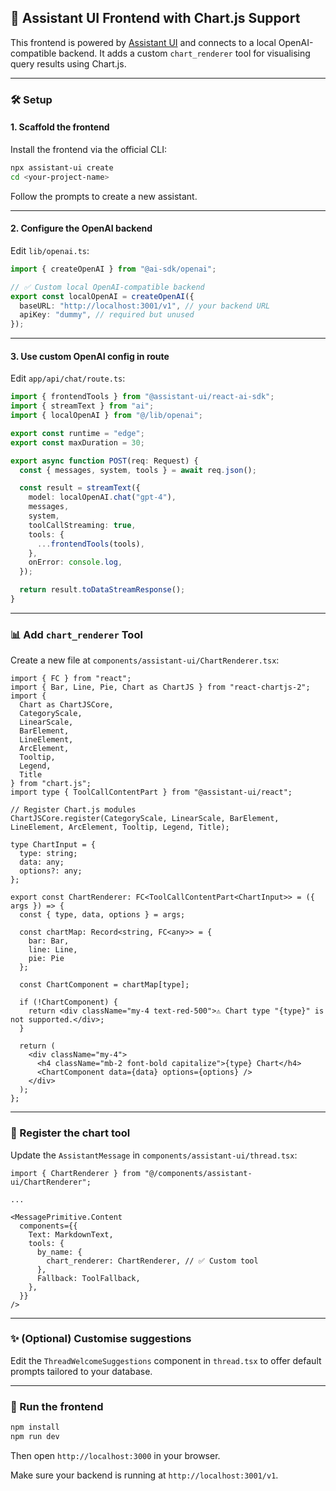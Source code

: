 ## 🧠 Assistant UI Frontend with Chart.js Support

This frontend is powered by [Assistant UI](https://github.com/assistant-ui/assistant-ui) and connects to a local OpenAI-compatible backend. It adds a custom `chart_renderer` tool for visualising query results using Chart.js.

---

### 🛠️ Setup

#### 1. Scaffold the frontend

Install the frontend via the official CLI:

```bash
npx assistant-ui create
cd <your-project-name>
```

Follow the prompts to create a new assistant.

---

#### 2. Configure the OpenAI backend

Edit `lib/openai.ts`:

```ts
import { createOpenAI } from "@ai-sdk/openai";

// ✅ Custom local OpenAI-compatible backend
export const localOpenAI = createOpenAI({
  baseURL: "http://localhost:3001/v1", // your backend URL
  apiKey: "dummy", // required but unused
});
```

---

#### 3. Use custom OpenAI config in route

Edit `app/api/chat/route.ts`:

```ts
import { frontendTools } from "@assistant-ui/react-ai-sdk";
import { streamText } from "ai";
import { localOpenAI } from "@/lib/openai";

export const runtime = "edge";
export const maxDuration = 30;

export async function POST(req: Request) {
  const { messages, system, tools } = await req.json();

  const result = streamText({
    model: localOpenAI.chat("gpt-4"),
    messages,
    system,
    toolCallStreaming: true,
    tools: {
      ...frontendTools(tools),
    },
    onError: console.log,
  });

  return result.toDataStreamResponse();
}
```

---

### 📊 Add `chart_renderer` Tool

Create a new file at `components/assistant-ui/ChartRenderer.tsx`:

```tsx
import { FC } from "react";
import { Bar, Line, Pie, Chart as ChartJS } from "react-chartjs-2";
import {
  Chart as ChartJSCore,
  CategoryScale,
  LinearScale,
  BarElement,
  LineElement,
  ArcElement,
  Tooltip,
  Legend,
  Title
} from "chart.js";
import type { ToolCallContentPart } from "@assistant-ui/react";

// Register Chart.js modules
ChartJSCore.register(CategoryScale, LinearScale, BarElement, LineElement, ArcElement, Tooltip, Legend, Title);

type ChartInput = {
  type: string;
  data: any;
  options?: any;
};

export const ChartRenderer: FC<ToolCallContentPart<ChartInput>> = ({ args }) => {
  const { type, data, options } = args;

  const chartMap: Record<string, FC<any>> = {
    bar: Bar,
    line: Line,
    pie: Pie
  };

  const ChartComponent = chartMap[type];

  if (!ChartComponent) {
    return <div className="my-4 text-red-500">⚠️ Chart type "{type}" is not supported.</div>;
  }

  return (
    <div className="my-4">
      <h4 className="mb-2 font-bold capitalize">{type} Chart</h4>
      <ChartComponent data={data} options={options} />
    </div>
  );
};
```

---

### 🧩 Register the chart tool

Update the `AssistantMessage` in `components/assistant-ui/thread.tsx`:

```tsx
import { ChartRenderer } from "@/components/assistant-ui/ChartRenderer";

...

<MessagePrimitive.Content
  components={{
    Text: MarkdownText,
    tools: {
      by_name: {
        chart_renderer: ChartRenderer, // ✅ Custom tool
      },
      Fallback: ToolFallback,
    },
  }}
/>
```

---

### ✨ (Optional) Customise suggestions

Edit the `ThreadWelcomeSuggestions` component in `thread.tsx` to offer default prompts tailored to your database.

---

### 🚀 Run the frontend

```bash
npm install
npm run dev
```

Then open `http://localhost:3000` in your browser.

Make sure your backend is running at `http://localhost:3001/v1`.
